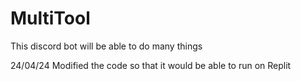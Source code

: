 # MultiTool
This discord bot will be able to do many things

24/04/24
Modified the code so that it would be able to run on Replit
